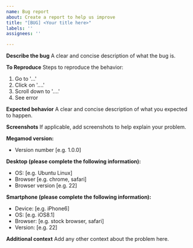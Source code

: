 ```yaml
---
name: Bug report
about: Create a report to help us improve
title: "[BUG] <Your title here>"
labels: ''
assignees: ''

---
```


**Describe the bug**
A clear and concise description of what the bug is.

**To Reproduce**
Steps to reproduce the behavior:
1. Go to '...'
2. Click on '....'
3. Scroll down to '....'
4. See error

**Expected behavior**
A clear and concise description of what you expected to happen.

**Screenshots**
If applicable, add screenshots to help explain your problem.

**Megamod version:**
- Version number [e.g. 1.0.0]

**Desktop (please complete the following information):**
 - OS: [e.g. Ubuntu Linux]
 - Browser [e.g. chrome, safari]
 - Browser version [e.g. 22]

**Smartphone (please complete the following information):**
 - Device: [e.g. iPhone6]
 - OS: [e.g. iOS8.1]
 - Browser: [e.g. stock browser, safari]
 - Version: [e.g. 22]

**Additional context**
Add any other context about the problem here.
